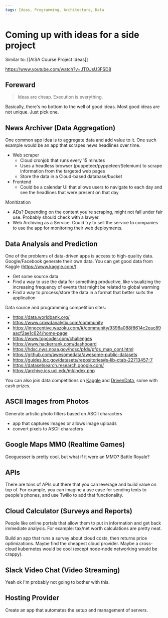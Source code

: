 ```yaml
---
tags: Ideas, Programming, Architecture, Data
---
```


# Coming up with ideas for a side project

Similar to: [[AISA Course Project Ideas]]

https://www.youtube.com/watch?v=JTOJsU3FSD8

## Foreward

> Ideas are cheap. Execution is everything.

Basically, there's no bottom to the well of good ideas. Most good ideas are not unique. Just pick one.

## News Archiver (Data Aggregation)

One common app idea is to aggregate data and add value to it. One such example would be an app that scrapes news headlines over time.

- Web scraper
  - Cloud cronjob that runs every 15 minutes
  - Uses a headless browser (puppeteer/pyppeteer/Selenium) to scrape information from the targeted web pages
  - Store the data in a Cloud-based database/bucket
- Frontend
  - Could be a calendar UI that allows users to navigate to each day and see the headlines that were present on that day


Monitization
  - ADs? Depending on the content you're scraping, might not fall under fair use. Probably should check with a lawyer.
  - Web Archiving as a Service. Could try to sell the service to companies to use the app for monitoring their web deployments.

## Data Analysis and Prediction

One of the problems of data-driven apps is access to high-quality data. Google/Facebook generate their own data. You can get good data from Kaggle (https://www.kaggle.com/).

- Get some source data
- Find a way to use the data for something productive, like visualizing the increasing frequency of events that might be related to global warming
- Find a way to process/store the data in a format that better suits the application

Data source and programming competition sites:

- https://data.worldbank.org/
- https://www.crowdanalytix.com/community
- https://innocentive.wazoku.com/#/community/9396a088f8614c2eac89aacf2ae1c624/home-page
- https://www.topcoder.com/challenges
- https://www.hackerrank.com/dashboard
- https://hdsc.nws.noaa.gov/hdsc/pfds/pfds_map_cont.html
- https://github.com/awesomedata/awesome-public-datasets
- https://guides.loc.gov/datasets/repositories#s-lib-ctab-22713457-7
- https://datasetsearch.research.google.com/
- https://archive.ics.uci.edu/ml/index.php

You can also join data competitions on [Kaggle](https://kaggle.com/) and [DrivenData](https://www.drivendata.org/competitions/), some with cash prizes.

## ASCII Images from Photos

Generate artistic photo filters based on ASCII characters

- app that captures images or allows image uploads
- convert pixels to ASCII characters

## Google Maps MMO (Realtime Games)

Geoguesser is pretty cool, but what if it were an MMO? Battle Royale?

## APIs

There are tons of APIs out there that you can leverage and build value on top of. For example, you can imagine a use case for sending texts to people's phones, and use Twilio to add that functionality.

## Cloud Calculator (Surveys and Reports)

People like online portals that allow them to put in information and get back immediate analysis. For example: tax/net worth calculations are pretty neat.

Build an app that runs a survey about cloud costs, then returns price optimizations. Maybe find the cheapest cloud provider. Maybe a cross-cloud kubernetes would be cool (except node-node networking would be crappy).

## Slack Video Chat (Video Streaming)

Yeah ok I'm probably not going to bother with this.

## Hosting Provider

Create an app that automates the setup and management of servers.
